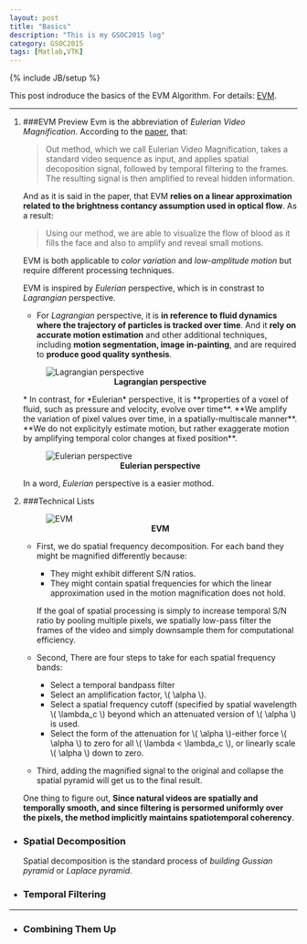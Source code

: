 ```yaml
---
layout: post
title: "Basics"
description: "This is my GSOC2015 log"
category: GSOC2015
tags: [Matlab,VTK]
---
```

{% include JB/setup %}

This post indroduce the basics of the EVM Algorithm. For details: [EVM](http://people.csail.mit.edu/mrub/evm/).

***
    
1. ###EVM Preview
   Evm is the abbreviation of *Eulerian Video Magnification*. According to the [paper](https://googledrive.com/host/0B6Io4fF4zXvDTnBFeXRBM0Vja3c/images/gsoc_Basics/vidmag.pdf), that:

   > Out method, which we call Eulerian Video Magnification, takes a standard video sequence as input, and applies spatial decoposition signal, followed by temporal filtering to the frames. The resulting signal is then amplified to reveal hidden information.
   
   And as it is said in the paper, that EVM **relies on a linear approximation related to the brightness contancy assumption used in optical flow**. As a result:

   > Using our method, we are able to visualize the flow of blood as it fills the face and also to amplify and reveal small motions.

   EVM is both applicable to *color variation* and *low-amplitude motion* but require different processing techniques.

   EVM is inspired by *Eulerian* perspective, which is in constrast to *Lagrangian* perspective.

   * For *Lagrangian* perspective, it is **in reference to fluid dynamics where the trajectory of particles is tracked over time**. And it **rely on accurate motion estimation** and other additional techniques, including **motion segmentation, image in-painting**, and are required to **produce good quality synthesis**.
   <figure>
   	<img src="https://googledrive.com/host/0B6Io4fF4zXvDTnBFeXRBM0Vja3c/images/gsoc_Basics/1948ulu.png" alt="Lagrangian perspective">
   	<figcaption align='middle'><b>Lagrangian perspective</b></figcaption>
   	</figure>
   * In contrast, for *Eulerian* perspective, it is **properties of a voxel of fluid, such as pressure and velocity, evolve over time**. **We amplify the variation of pixel values over time, in a spatially-multiscale manner**. **We do not explicityly estimate motion, but rather exaggerate motion by amplifying temporal color changes at fixed position**.
   <figure>
   	<img src="https://googledrive.com/host/0B6Io4fF4zXvDTnBFeXRBM0Vja3c/images/gsoc_Basics/1839Kmo.png" alt="Eulerian perspective">
   	<figcaption align='middle'><b>Eulerian perspective</b></figcaption>
   </figure>
      
   In a word, *Eulerian* perspective is a easier mothod.


1. ###Technical Lists

   <figure>
   	<img src="https://googledrive.com/host/0B6Io4fF4zXvDTnBFeXRBM0Vja3c/images/gsoc_Basics/19487v0-1.png" alt="EVM">
   	<figcaption align='middle'><b>EVM</b></figcaption>
   </figure>
 
 
   * First, we do spatial frequency decomposition. For each band they might be magnified differently because:
      * They might exhibit different S/N ratios.
      * They might contain spatial frequencies for which the linear approximation used in the motion magnification does not hold.
       
     If the goal of spatial processing is simply to increase temporal S/N ratio by pooling multiple pixels, we spatially low-pass filter the frames of the video and simply downsample them for computational efficiency.  
   
   * Second, There are four steps to take for each spatial frequency bands:
  
     * Select a temporal bandpass filter
     * Select an amplification factor, \\( \alpha \\).
     * Select a spatial frequency cutoff (specified by spatial wavelength \\( \lambda_c \\) beyond which an attenuated version of \\( \alpha \\) is used.
     * Select the form of the attenuation for \\( \alpha \\)-either force \\( \alpha \\) to zero for all \\( \lambda < \lambda_c \\), or linearly scale \\( \alpha \\) down to zero.
    
   * Third, adding the magnified signal to the original and collapse the spatial pyramid will get us to the final result. 
     
     
    One thing to figure out, **Since natural videos are spatially and temporally smooth, and since filtering is persormed uniformly over the pixels, the method implicitly maintains spatiotemporal coherency**.
   

+ ### Spatial Decomposition
   Spatial decomposition is the standard process of *building Gussian pyramid* or *Laplace pyramid*. 
   

+ ### Temporal Filtering
***

+ ### Combining Them Up



  

